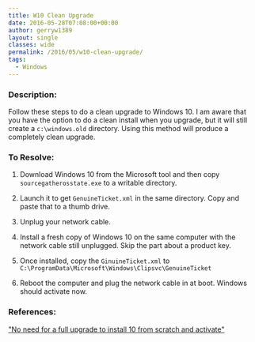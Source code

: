 ```yaml
---
title: W10 Clean Upgrade
date: 2016-05-28T07:08:00+00:00
author: gerryw1389
layout: single
classes: wide
permalink: /2016/05/w10-clean-upgrade/
tags:
  - Windows
---
```

<!--more-->

### Description:

Follow these steps to do a clean upgrade to Windows 10. I am aware that you have the option to do a clean install when you upgrade, but it will still create a `c:\windows.old` directory. Using this method will produce a completely clean upgrade.

### To Resolve:

1. Download Windows 10 from the Microsoft tool and then copy `sourcegatherosstate.exe` to a writable directory.

2. Launch it to get `GenuineTicket.xml` in the same directory. Copy and paste that to a thumb drive.

3. Unplug your network cable.

4. Install a fresh copy of Windows 10 on the same computer with the network cable still unplugged. Skip the part about a product key.

5. Once installed, copy the `GinuineTicket.xml` to `C:\ProgramData\Microsoft\Windows\Clipsvc\GenuineTicket`

6. Reboot the computer and plug the network cable in at boot. Windows should activate now.

### References:

["No need for a full upgrade to install 10 from scratch and activate"](https://www.reddit.com/r/Windows10/comments/3i93mp/no_need_for_a_full_upgrade_to_install_10_from)